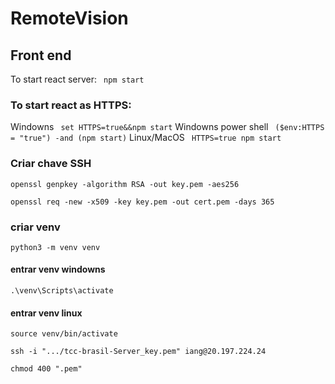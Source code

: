 # RemoteVision

## Front end

To start react server:
` npm start`

### To start react as HTTPS:

Windowns
` set HTTPS=true&&npm start`
Windowns power shell
` ($env:HTTPS = "true") -and (npm start)`
Linux/MacOS
` HTTPS=true npm start`

### Criar chave SSH

`openssl genpkey -algorithm RSA -out key.pem -aes256`

`openssl req -new -x509 -key key.pem -out cert.pem -days 365 `

### criar venv

`python3 -m venv venv`

#### entrar venv windowns

`.\venv\Scripts\activate`

#### entrar venv linux

`source venv/bin/activate`


`ssh -i ".../tcc-brasil-Server_key.pem" iang@20.197.224.24`

`chmod 400 ".pem"`